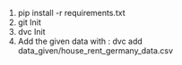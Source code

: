 1) pip install -r requirements.txt <br>
2) git Init <br>
3) dvc Init <br>
4) Add the given data with : dvc add data_given/house_rent_germany_data.csv 